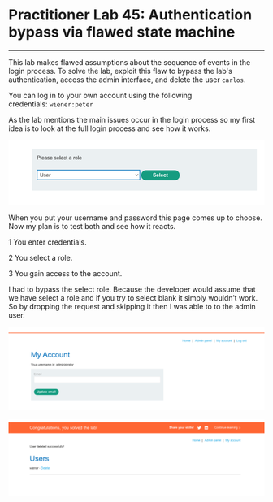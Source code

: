 # Practitioner Lab 45: Authentication bypass via flawed state machine

---

This lab makes flawed assumptions about the sequence of events in the login process. To solve the lab, exploit this flaw to bypass the lab's authentication, access the admin interface, and delete the user `carlos`.

You can log in to your own account using the following credentials: `wiener:peter`

As the lab mentions the main issues occur in the login process so my first idea is to look at the full login process and see how it works.

![Untitled](Practitioner%20Lab%2045%20Authentication%20bypass%20via%20flaw%203d53495d5778455bb4f6c2b9a646f6ad/Untitled.png)

When you put your username and password this page comes up to choose. Now my plan is to test both and see how it reacts.

1 You enter credentials.

2 You select a role.

3 You gain access to the account.

I had to bypass the select role. Because the developer would assume that we have select a role and if you try to select blank it simply wouldn’t work. So by dropping the request and skipping it then I was able to to the admin user. 

![Untitled](Practitioner%20Lab%2045%20Authentication%20bypass%20via%20flaw%203d53495d5778455bb4f6c2b9a646f6ad/Untitled%201.png)

![Untitled](Practitioner%20Lab%2045%20Authentication%20bypass%20via%20flaw%203d53495d5778455bb4f6c2b9a646f6ad/Untitled%202.png)